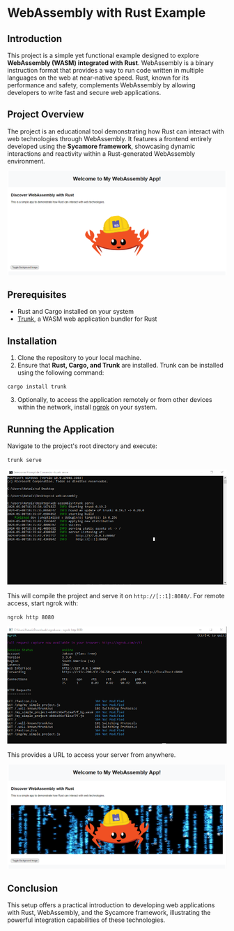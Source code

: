 # WebAssembly with Rust Example

## Introduction
This project is a simple yet functional example designed to explore **WebAssembly (WASM) integrated with Rust**. WebAssembly is a binary instruction format that provides a way to run code written in multiple languages on the web at near-native speed. Rust, known for its performance and safety, complements WebAssembly by allowing developers to write fast and secure web applications.

## Project Overview
The project is an educational tool demonstrating how Rust can interact with web technologies through WebAssembly. It features a frontend entirely developed using the **Sycamore framework**, showcasing dynamic interactions and reactivity within a Rust-generated WebAssembly environment.

![WebAssembly project](https://github.com/Jakson-Almeida/Rust-Web-Assembly/blob/main/GUI/images/READ-ME-img1.png)

## Prerequisites
- Rust and Cargo installed on your system
- [Trunk](https://trunkrs.dev/), a WASM web application bundler for Rust

## Installation
1. Clone the repository to your local machine.
2. Ensure that **Rust, Cargo, and Trunk** are installed. Trunk can be installed using the following command:

`cargo install trunk`

3. Optionally, to access the application remotely or from other devices within the network, install [ngrok](https://ngrok.com/) on your system.

## Running the Application
Navigate to the project's root directory and execute: 

`trunk serve`

![WebAssembly project](https://github.com/Jakson-Almeida/Rust-Web-Assembly/blob/main/GUI/images/READ-ME-img-terminal-trunk-serve.png)

This will compile the project and serve it on `http://[::1]:8080/`. For remote access, start ngrok with:

`ngrok http 8080`

![WebAssembly project](https://github.com/Jakson-Almeida/Rust-Web-Assembly/blob/main/GUI/images/READ-ME-img-terminal-ngrok-http-8080.png)

This provides a URL to access your server from anywhere.

![WebAssembly project](https://github.com/Jakson-Almeida/Rust-Web-Assembly/blob/main/GUI/images/READ-ME-img2.png)

## Conclusion
This setup offers a practical introduction to developing web applications with Rust, WebAssembly, and the Sycamore framework, illustrating the powerful integration capabilities of these technologies.

